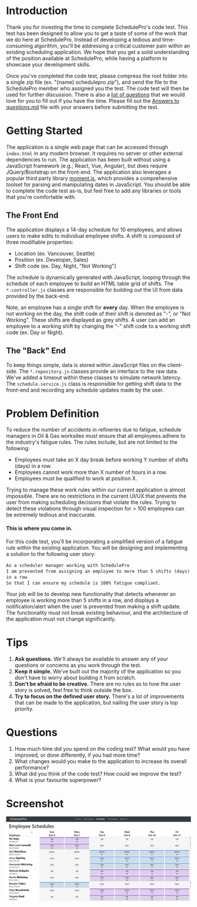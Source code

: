 # Introduction 
Thank you for investing the time to complete SchedulePro's code test. This test has been designed to allow you to get a taste of some of the work that we do here at SchedulePro. Instead of developing a tedious and time-consuming algorithm, you'll be addressing a critical customer pain within an existing scheduling application. We hope that you get a solid understanding of the position available at SchedulePro, while having a platform to showcase your development skills.

Once you've completed the code test, please compress the root folder into a single zip file (ex. "{name} schedulepro.zip"), and send the file to the SchedulePro member who assigned you the test. The code test will then be used for further discussion. There is also a [list of questions](#Questions) that we would love for you to fill out if you have the time. Please fill out the [Answers to questions.md](#Answers-to-questions.md) file with your answers before submitting the test.

# Getting Started
The application is a single web page that can be accessed through `index.html` in any modern browser. It requires no server or other external dependencies to run. The application has been built without using a JavaScript framework (e.g.; React, Vue, Angular), but does require JQuery/Bootstrap on the front-end. The application also leverages a popular third party library [moment.js](#https://momentjs.com/), which provides a comprehensive toolset for parsing and manipulating dates in JavaScript. You should be able to complete the code test as-is, but feel free to add any libraries or tools that you're comfortable with.

## The Front End
The application displays a 14-day schedule for 10 employees, and allows users to make edits to individual employee shifts. A shift is composed of three modifiable properties:

- Location (ex. Vancouver, Seattle)
- Position (ex. Developer, Sales)
- Shift code (ex. Day, Night, "Not Working")

The schedule is dynamically generated with JavaScript, looping through the schedule of each employee to build an HTML table grid of shifts. The `*.controller.js` classes are responsible for building out the UI from data provided by the back-end.

Note, an employee has a single shift for **every** day. When the employee is not working on the day, the shift code of their shift is denoted as "-", or "Not Working". These shifts are displayed as grey shifts. A user can add an employee to a working shift by changing the "-" shift code to a working shift code (ex. Day or Night).

## The "Back" End
To keep things simple, data is stored within JavaScript files on the client-side. The `*.repository.js` classes provide an interface to the raw data. We've added a timeout within these classes to simulate network latency. The `schedule.service.js` class is responsible for getting shift data to the front-end and recording any schedule updates made by the user.

# Problem Definition
To reduce the number of accidents in refineries due to fatigue, schedule managers in Oil & Gas worksites must ensure that all employees adhere to the industry's fatigue rules. The rules include, but are not limited to the following:
-   Employees must take an X day break before working Y number of shifts (days) in a row.
-   Employees cannot work more than X number of hours in a row. 
-   Employees must be qualified to work at position X.

Trying to manage these work rules within our current application is almost impossible. There are no restrictions in the current UI/UX that prevents the user from making scheduling decisions that violate the rules. Trying to detect these violations through visual inspection for > 100 employees can be extremely tedious and inaccurate.

#### This is where you come in. 

For this code test, you'll be incorporating a simplified version of a fatigue rule within the existing application. You will be designing and implementing a solution to the following user story:

    As a scheduler manager working with SchedulePro
    I am prevented from assigning an employee to more than 5 shifts (days) in a row
    So that I can ensure my schedule is 100% fatigue compliant.

Your job will be to develop new functionality that detects whenever an employee is working more than 5 shifts in a row, and displays a notification/alert when the user is prevented from making a shift update. The functionality must not break existing behaviour, and the architecture of the application must not change significantly.

# Tips
1.  **Ask questions.** We'll always be available to answer any of your questions or concerns as you work through the test.
2.  **Keep it simple.** We've built out the majority of the application so you don't have to worry about building it from scratch.
3.  **Don't be afraid to be creative.** There are no rules as to how the user story is solved, feel free to think outside the box.
4.  **Try to focus on the defined user story.** There's a lot of improvements that can be made to the application, but nailing the user story is top priority.

# Questions
1.  How much time did you spend on the coding test? What would you have improved, or done differently, if you had more time? 
2.  What changes would you make to the application to increase its overall performance?
3.  What did you think of the code test? How could we improve the test?
4.  What is your favourite superpower?

# Screenshot

![screenshot](src/assets/images/schedule.gif)